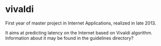 # vivaldi

First year of master project in Internet Applications, realized in late 2013.

It aims at predicting latency on the Internet based on Vivaldi algorithm. Information about it may be found in the guidelines directory?
